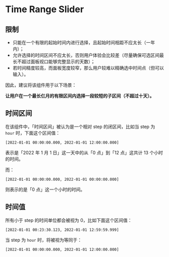# Time Range Slider

## 限制

-   只能在一个有限的起始时间内进行选择，且起始时间相距不应太长（一年内）；
-   允许选择的时间区间不应太长，否则用户体验会比较差（尽量确保可选区间最长不超过面板视口能够完整显示的天数）；
-   若时间精度较高，而面板宽度较窄，那么用户较难以精确选中时间点（但可以输入）。

因此，建议将该组件用于以下场景：

**让用户在一个最长仨月的有限区间内选择一段较短的子区间（不超过十天）。**

## 时间区间

在该组件中，「时间区间」被认为是一个相对 step 的闭区间，比如当 step 为 `hour` 时，下面这个区间值：

```
[2022-01-01 00:00:00.000, 2022-01-01 12:00:00.000]
```

表示是「2022 年 1 月 1 日」这一天中的从「0 点」到「12 点」这共计 13 个小时的时间。

而：

```
[2022-01-01 00:00:00.000, 2022-01-01 00:00:00.000]
```

则表示的是「0 点」这一个小时的时间。

## 时间值

所有小于 step 的时间单位都会被视为 0，比如下面这个区间值：

```
[2022-01-01 00:23:30.123, 2022-01-01 12:59:59.999]
```

当 step 为 `hour` 时，将被视为等同于：

```
[2022-01-01 00:00:00.000, 2022-01-01 12:00:00.000]
```
